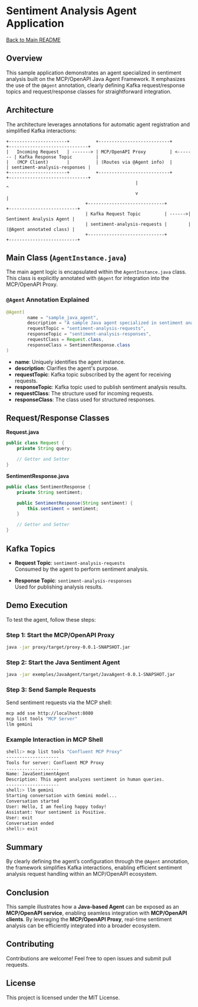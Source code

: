# Sentiment Analysis Agent Application

[Back to Main README](../../README.md)

## Overview

This sample application demonstrates an agent specialized in sentiment analysis built on the MCP/OpenAPI Java Agent
Framework. It emphasizes the use of the `@Agent` annotation, clearly defining Kafka request/response topics and
request/response classes for straightforward integration.

## Architecture

The architecture leverages annotations for automatic agent registration and simplified Kafka interactions:

```
+----------------------+          +---------------------------+          +------------------------------+
|   Incoming Request   | -------> | MCP/OpenAPI Proxy         | <------- | Kafka Response Topic         |
|   (MCP Client)       |          | (Routes via @Agent info)  |          | sentiment-analysis-responses |
+----------------------+          +---------------------------+          +------------------------------+
                                                 |                                      ^
                                                 v                                      |
                              +-----------------------------+        +--------------------------+
                              | Kafka Request Topic         | ------>| Sentiment Analysis Agent |
                              | sentiment-analysis-requests |        | (@Agent annotated class) |
                              +-----------------------------+        +--------------------------+
```

## Main Class (`AgentInstance.java`)

The main agent logic is encapsulated within the `AgentInstance.java` class. This class is explicitly annotated with
`@Agent` for integration into the MCP/OpenAPI Proxy.

### `@Agent` Annotation Explained

```java
@Agent(
        name = "sample_java_agent",
        description = "A sample Java agent specialized in sentiment analysis",
        requestTopic = "sentiment-analysis-requests",
        responseTopic = "sentiment-analysis-responses",
        requestClass = Request.class,
        responseClass = SentimentResponse.class
)
```

- **name**: Uniquely identifies the agent instance.
- **description**: Clarifies the agent's purpose.
- **requestTopic**: Kafka topic subscribed by the agent for receiving requests.
- **responseTopic**: Kafka topic used to publish sentiment analysis results.
- **requestClass**: The structure used for incoming requests.
- **responseClass**: The class used for structured responses.

## Request/Response Classes

**Request.java**

```java
public class Request {
    private String query;

    // Getter and Setter
}
```

**SentimentResponse.java**

```java
public class SentimentResponse {
    private String sentiment;

    public SentimentResponse(String sentiment) {
        this.sentiment = sentiment;
    }

    // Getter and Setter
}
```

## Kafka Topics

- **Request Topic**: `sentiment-analysis-requests`  
  Consumed by the agent to perform sentiment analysis.

- **Response Topic**: `sentiment-analysis-responses`  
  Used for publishing analysis results.

## Demo Execution

To test the agent, follow these steps:

### Step 1: Start the MCP/OpenAPI Proxy

```sh
java -jar proxy/target/proxy-0.0.1-SNAPSHOT.jar
```

### Step 2: Start the Java Sentiment Agent

```sh
java -jar exemples/JavaAgent/target/JavaAgent-0.0.1-SNAPSHOT.jar
```

### Step 3: Send Sample Requests

Send sentiment requests via the MCP shell:

```sh
mcp add sse http://localhost:8080
mcp list tools "MCP Server"
llm gemini
```

### Example Interaction in MCP Shell

```sh
shell:> mcp list tools "Confluent MCP Proxy"
--------------------
Tools for server: Confluent MCP Proxy
....................
Name: JavaSentimentAgent
Description: This agent analyzes sentiment in human queries.
--------------------
shell:> llm gemini
Starting conversation with Gemini model...
Conversation started
User: Hello, I am feeling happy today!
Assistant: Your sentiment is Positive.
User: exit
Conversation ended
shell:> exit
```

## Summary

By clearly defining the agent’s configuration through the `@Agent` annotation, the framework simplifies Kafka
interactions, enabling efficient sentiment analysis request handling within an MCP/OpenAPI ecosystem.

## Conclusion

This sample illustrates how a **Java-based Agent** can be exposed as an **MCP/OpenAPI service**, enabling seamless
integration with **MCP/OpenAPI clients**. By leveraging the **MCP/OpenAPI Proxy**, real-time sentiment analysis can be
efficiently integrated into a broader ecosystem.

## Contributing

Contributions are welcome! Feel free to open issues and submit pull requests.

## License

This project is licensed under the MIT License.
